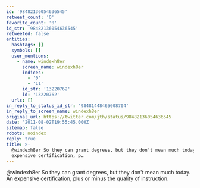 ```yaml
---
id: '98482136054636545'
retweet_count: '0'
favorite_count: '0'
id_str: '98482136054636545'
retweeted: false
entities:
  hashtags: []
  symbols: []
  user_mentions:
    - name: windexh8er
      screen_name: windexh8er
      indices:
        - '0'
        - '11'
      id_str: '13220762'
      id: '13220762'
  urls: []
in_reply_to_status_id_str: '98481448465608704'
in_reply_to_screen_name: windexh8er
original_url: https://twitter.com/jth/status/98482136054636545
date: '2011-08-02T19:55:45.000Z'
sitemap: false
robots: noindex
reply: true
title: >-
  @windexh8er So they can grant degrees, but they don't mean much today. An
  expensive certification, p…
---
```


@windexh8er So they can grant degrees, but they don't mean much today. An expensive certification, plus or minus the quality of instruction.
